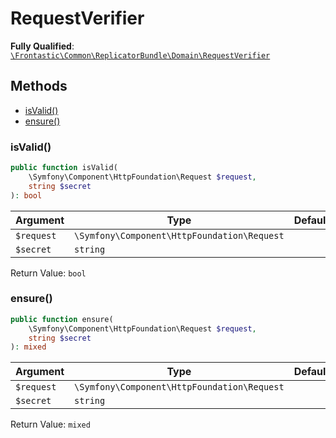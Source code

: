 #  RequestVerifier

**Fully Qualified**: [`\Frontastic\Common\ReplicatorBundle\Domain\RequestVerifier`](../../../../src/php/ReplicatorBundle/Domain/RequestVerifier.php)

## Methods

* [isValid()](#isvalid)
* [ensure()](#ensure)

### isValid()

```php
public function isValid(
    \Symfony\Component\HttpFoundation\Request $request,
    string $secret
): bool
```

Argument|Type|Default|Description
--------|----|-------|-----------
`$request`|`\Symfony\Component\HttpFoundation\Request`||
`$secret`|`string`||

Return Value: `bool`

### ensure()

```php
public function ensure(
    \Symfony\Component\HttpFoundation\Request $request,
    string $secret
): mixed
```

Argument|Type|Default|Description
--------|----|-------|-----------
`$request`|`\Symfony\Component\HttpFoundation\Request`||
`$secret`|`string`||

Return Value: `mixed`

